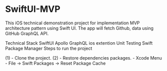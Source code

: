 # SwiftUI-MVP
This iOS technical demonstration project for implementation MVP architecture pattern using Swift UI.
The app will fetch Github, data using GitHub GraphQL API.

Technical Stack
SwiftUI
Apollo GraphQL ios extention 
Unit Testing 
Swift Package Manager
Steps to run the project

(1) - Clone the project.
(2) - Restore dependencies packages.
      - Xcode Menu - File ->  Swift Packages -> Reset Package Cache
